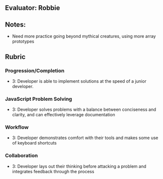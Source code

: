 ## Evaluator: Robbie

## Notes:

* Need more practice going beyond mythical creatures, using more array prototypes

## Rubric

### Progression/Completion

* 3: Developer is able to implement solutions at the speed of a junior developer.

### JavaScript Problem Solving

* 3: Developer solves problems with a balance between conciseness and clarity, and can effectively leverage documentation

### Workflow

* 3: Developer demonstrates comfort with their tools and makes some use of keyboard shortcuts

### Collaboration

* 3: Developer lays out their thinking before attacking a problem and integrates feedback through the process
